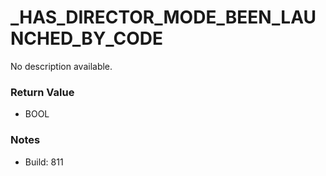 # _HAS_DIRECTOR_MODE_BEEN_LAUNCHED_BY_CODE

No description available.

### Return Value
* BOOL

### Notes
* Build: 811

